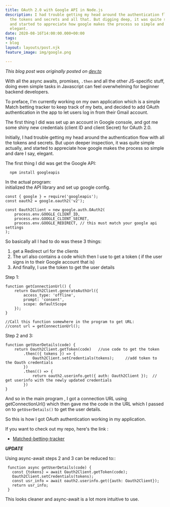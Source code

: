 ```yaml
---
title: OAuth 2.0 with Google API in Node.js
description: I had trouble getting my head around the authentication flow with all
  the tokens and secrets and all that. But digging deep, it was quite simple actually
  and started to appreciate how google makes the process so simple and dare I say,
  elegant.
date: 2020-08-16T14:00:00.000+00:00
tags:
- blog
layout: layouts/post.njk
feature_image: img/google.png

---
```

_This blog post was originally posted on_ [_dev.to_](dev.to)

With all the async awaits, promises, `.then` and all the other JS-specific stuff, doing even simple tasks in Javascript can feel overwhelming for beginner backend developers.

To preface, I'm currently working on my own application which is a simple Match betting tracker to keep track of my bets, and decided to add OAuth authentication in the app to let users log in from their Gmail account. 

The first thing I did was set up an account in Google console, and got me some shiny new credentials (client ID and client Secret) for OAuth 2.0.

Initially, I had trouble getting my head around the authentication flow with all the tokens and secrets. But upon deeper inspection, it was quite simple actually, and started to appreciate how google makes the process so simple and dare I say, elegant.

The first thing I did was get the Google API:

      npm install googleapis

In the actual program:  
initialized the API library and set up google config.

    const { google } = require('googleapis');
    const oauth2 = google.oauth2('v2');
    
    const Oauth2Client = new google.auth.OAuth2(
        process.env.GOOGLE_CLIENT_ID,
        process.env.GOOGLE_CLIENT_SECRET,
        process.env.GOOGLE_REDIRECT, // this must match your google api settings
    );

So basically all I had to do was these 3 things:

1. get a Redirect url for the clients
2. The url also contains a code which then I use to get a token ( if the user signs in to their Google account that is)
3. And finally, I use the token to get the user details

Step 1:

    function getConnectionUrl() {
        return Oauth2Client.generateAuthUrl({
            access_type: 'offline',
            prompt: 'consent',
            scope: defaultScope
        });
    }
    
    //Call this function somewhere in the program to get URL:
    //const url = getConnectionUrl();

Step 2 and 3:

    function getUserDetails(code) {
        return Oauth2Client.getToken(code)   //use code to get the token
            .then(({ tokens }) => {
                Oauth2Client.setCredentials(tokens);     //add token to the Oauth credentials
            })
            .then(() => {
                return oauth2.userinfo.get({ auth: Oauth2Client });  // get userinfo with the newly updated credentials
            })
    }

And so in the main program , I got a connection URL using getConnectionUrl() which then gave me the code in the URL which I passed on to `getUserDetails()` to get the user details.

So this is how I got OAuth authentication working in my application.

If you want to check out my repo, here's the link :

* [Matched-betting-tracker](https://github.com/nipeshkc7/matched-betting-tracker)

**_UPDATE_**

Using async-await steps 2 and 3 can be reduced to::

     function async getUserDetails(code) {
       const {tokens} = await Oauth2Client.getToken(code);
       Oauth2Client.setCredentials(tokens);
       const usr_info = await oauth2.userinfo.get({auth: Oauth2Client});
       return usr_info;
     } 

This looks cleaner and async-await is a lot more intuitive to use.